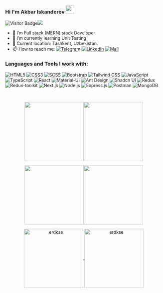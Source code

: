### Hi I'm Akbar Iskanderov <img src="https://media.giphy.com/media/hvRJCLFzcasrR4ia7z/giphy.gif" width="27px">
![Visitor Badge](https://visitor-badge.laobi.icu/badge?page_id=iskanderovv.iskanderovv)![](https://hit.yhype.me/github/profile?user_id=117995945)

- 🔭 I’m Full stack (MERN) stack Developer
- 🌱 I’m currently learning Unit Testing
- 📍 Current location: Tashkent, Uzbekistan.
- 📫 How to reach me: <a href="https://t.me/akbar_iskandarov"><img src="https://img.shields.io/badge/-Telegram-2CA5E0?style=flat&logo=telegram&logoColor=white" alt="Telegram"></a> <a href="https://www.linkedin.com/in/akbar-iskandarov-33a8a6232/"><img src="https://img.shields.io/badge/-LinkedIn-0077B5?style=flat&logo=linkedin&logoColor=white" alt="LinkedIn"></a>
<a href="https://mail.google.com/mail/u/0/#inbox"><img src="https://img.shields.io/badge/-Gmail-D14836?style=flat&logo=gmail&logoColor=white" alt="Mail"></a>

### Languages and Tools I work with:

![HTML5](https://img.shields.io/badge/-HTML5-f06529?style=flat&logo=html5&logoColor=white)
![CSS3](https://img.shields.io/badge/-CSS3-264de4?style=flat&logo=css3&logoColor=white)
![SCSS](https://img.shields.io/badge/-SCSS-CC6699?style=flat&logo=sass&logoColor=white)
![Bootstrap](https://img.shields.io/badge/-Bootstrap-563D7C?style=flat&logo=bootstrap&logoColor=white)
![Tailwind CSS](https://img.shields.io/badge/-Tailwind%20CSS-38B2AC?style=flat&logo=tailwind-css&logoColor=white)
![JavaScript](https://img.shields.io/badge/-JavaScript-F7DF1E?style=flat&logo=javascript&logoColor=323330)
![TypeScript](https://img.shields.io/badge/-TypeScript-007ACC?style=flat&logo=typescript&logoColor=white)
![React](https://img.shields.io/badge/-React-323330?style=flat&logo=react&logoColor=white)
![Material-UI](https://img.shields.io/badge/-Material--UI-0081CB?style=flat&logo=material-ui&logoColor=white)
![Ant Design](https://img.shields.io/badge/-Ant%20Design-0170FE?style=flat&logo=ant-design&logoColor=white)
![Shadcn UI](https://img.shields.io/badge/-Shadcn%20UI-8E44AD?style=flat&logoColor=white)
![Redux](https://img.shields.io/badge/-Redux-764ABC?style=flat&logo=redux&logoColor=white)
![Redux-toolkit](https://img.shields.io/badge/-Redux--toolkit-764ABC?style=flat&logo=redux&logoColor=white)
![Next.js](https://img.shields.io/badge/-Next.js-000000?style=flat&logo=nextdotjs&logoColor=white)
![Node.js](https://img.shields.io/badge/-Node.js-339933?style=flat&logo=node.js&logoColor=white)
![Express.js](https://img.shields.io/badge/-Express.js-000000?style=flat&logo=express&logoColor=white)
![Postman](https://img.shields.io/badge/-Postman-FF6C37?style=flat&logo=postman&logoColor=white)
![MongoDB](https://img.shields.io/badge/-MongoDB-47A248?style=flat&logo=mongodb&logoColor=white)

<br>

<p align="center" style="display: flex; justify-content: center;">
    <a href="https://github.com/iskanderovv#gh-light-mode-only">
        <img height="190em" src="https://github-readme-stats.vercel.app/api?username=iskanderovv&count_private=true&show_icons=true&include_all_commits=true&custom_title=iskanderovv%27s%20github%20stats&hide_border=true&line_height=28&theme=graywhite" align="center"/>
    </a>
    <a href="https://github.com/iskanderovv#gh-light-mode-only">
        <img height="190em" src="https://github-readme-stats.vercel.app/api/top-langs/?username=iskanderovv&count_private=true&show_icons=true&include_all_commits=true&layout=compact&hide_border=true&langs_count=10&theme=graywhite" align="center"/>
    </a>
</p>
<p align="center" style="display: flex; justify-content: center;">
    <a href="https://github.com/iskanderovv#gh-dark-mode-only">
        <img height="190em" src="https://github-readme-stats.vercel.app/api?username=iskanderovv&count_private=true&show_icons=true&include_all_commits=true&custom_title=iskanderovv%27s%20github%20stats&hide_border=true&line_height=28&theme=dark" align="center"/>
    </a>
    <a href="https://github.com/iskanderovv#gh-dark-mode-only">
        <img height="190em" src="https://github-readme-stats.vercel.app/api/top-langs/?username=iskanderovv&count_private=true&show_icons=true&include_all_commits=true&layout=compact&hide_border=true&langs_count=10&theme=dark" align="center"/>
    </a>
</p>

<p align="center">
    <a href="https://github.com/iskanderovv#gh-light-mode-only">
        <img height="190em" align="center" src="https://github-readme-streak-stats.herokuapp.com/?user=iskanderovv&theme=default" alt="erdkse" />
    </a>
    <a href="https://github.com/iskanderovv#gh-dark-mode-only">
        <img height="190em" align="center" src="https://github-readme-streak-stats.herokuapp.com/?user=iskanderovv&theme=dark" alt="erdkse" />
    </a>
</p>
